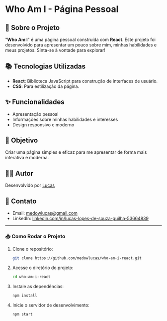# Who Am I - Página Pessoal

## 🚀 Sobre o Projeto

"**Who Am I**" é uma página pessoal construída com **React**. Este projeto foi desenvolvido para apresentar um pouco sobre mim, minhas habilidades e meus projetos. Sinta-se à vontade para explorar!

## 📚 Tecnologias Utilizadas

- **React**: Biblioteca JavaScript para construção de interfaces de usuário.
- **CSS**: Para estilização da página.

## ✨ Funcionalidades

- Apresentação pessoal
- Informações sobre minhas habilidades e interesses
- Design responsivo e moderno

## 🎯 Objetivo

Criar uma página simples e eficaz para me apresentar de forma mais interativa e moderna.

## 👨‍💻 Autor

Desenvolvido por [Lucas](https://github.com/medowlucas)

## 💬 Contato

- Email: [medowlucas@gmail.com](mailto:medowlucas@gmail.com)
- LinkedIn: [linkedin.com/in/lucas-lopes-de-souza-guilha-53664839](https://www.linkedin.com/in/lucas-lopes-de-souza-guilha-53664839)

---

### 📥 Como Rodar o Projeto

1. Clone o repositório:

   ```bash
   git clone https://github.com/medowlucas/who-am-i-react.git
   ```

2. Acesse o diretório do projeto:
   ```bash
   cd who-am-i-react
   ```

3. Instale as dependências:
   ```bash
   npm install
   ```

4. Inicie o servidor de desenvolvimento:
   ```bash
   npm start
   ```